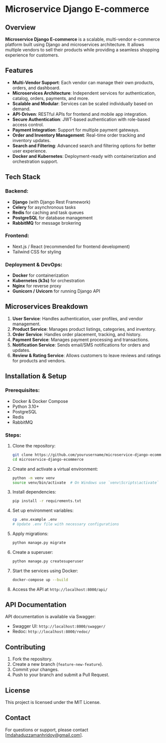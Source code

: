 # Microservice Django E-commerce

## Overview
**Microservice Django E-commerce** is a scalable, multi-vendor e-commerce platform built using Django and microservices architecture. It allows multiple vendors to sell their products while providing a seamless shopping experience for customers.

## Features
- **Multi-Vendor Support**: Each vendor can manage their own products, orders, and dashboard.
- **Microservices Architecture**: Independent services for authentication, catalog, orders, payments, and more.
- **Scalable and Modular**: Services can be scaled individually based on demand.
- **API-Driven**: RESTful APIs for frontend and mobile app integration.
- **Secure Authentication**: JWT-based authentication with role-based access control.
- **Payment Integration**: Support for multiple payment gateways.
- **Order and Inventory Management**: Real-time order tracking and inventory updates.
- **Search and Filtering**: Advanced search and filtering options for better user experience.
- **Docker and Kubernetes**: Deployment-ready with containerization and orchestration support.

## Tech Stack
### Backend:
- **Django** (with Django Rest Framework)
- **Celery** for asynchronous tasks
- **Redis** for caching and task queues
- **PostgreSQL** for database management
- **RabbitMQ** for message brokering

### Frontend:
- Next.js / React (recommended for frontend development)
- Tailwind CSS for styling

### Deployment & DevOps:
- **Docker** for containerization
- **Kubernetes (k3s)** for orchestration
- **Nginx** for reverse proxy
- **Gunicorn / Uvicorn** for running Django API

## Microservices Breakdown
1. **User Service**: Handles authentication, user profiles, and vendor management.
2. **Product Service**: Manages product listings, categories, and inventory.
3. **Order Service**: Handles order placement, tracking, and history.
4. **Payment Service**: Manages payment processing and transactions.
5. **Notification Service**: Sends email/SMS notifications for orders and updates.
6. **Review & Rating Service**: Allows customers to leave reviews and ratings for products and vendors.

## Installation & Setup
### Prerequisites:
- Docker & Docker Compose
- Python 3.10+
- PostgreSQL
- Redis
- RabbitMQ

### Steps:
1. Clone the repository:
   ```sh
   git clone https://github.com/yourusername/microservice-django-ecommerce.git
   cd microservice-django-ecommerce
   ```
2. Create and activate a virtual environment:
   ```sh
   python -m venv venv
   source venv/bin/activate  # On Windows use `venv\Scripts\activate`
   ```
3. Install dependencies:
   ```sh
   pip install -r requirements.txt
   ```
4. Set up environment variables:
   ```sh
   cp .env.example .env
   # Update .env file with necessary configurations
   ```
5. Apply migrations:
   ```sh
   python manage.py migrate
   ```
6. Create a superuser:
   ```sh
   python manage.py createsuperuser
   ```
7. Start the services using Docker:
   ```sh
   docker-compose up --build
   ```
8. Access the API at `http://localhost:8000/api/`

## API Documentation
API documentation is available via Swagger:
- Swagger UI: `http://localhost:8000/swagger/`
- Redoc: `http://localhost:8000/redoc/`

## Contributing
1. Fork the repository.
2. Create a new branch (`feature-new-feature`).
3. Commit your changes.
4. Push to your branch and submit a Pull Request.

## License
This project is licensed under the MIT License.

## Contact
For questions or support, please contact [mdahaduzzamanhridoy@gmail.com].

